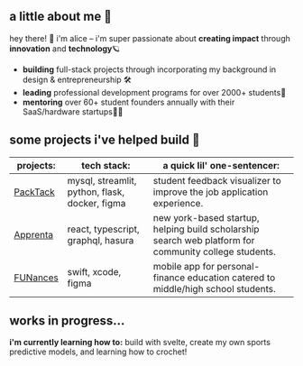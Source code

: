 ## a little about me 🍥 
hey there! 👋 i'm alice – i'm super passionate about **creating impact** through **innovation** and **technology**🪐
- **building** full-stack projects through incorporating my background in design & entrepreneurship 🛠️
- **leading** professional development programs for over 2000+ students👀
- **mentoring** over 60+ student founders annually with their SaaS/hardware startups👩‍💻

## some projects i've helped build 📓 
| projects: | tech stack: | a quick lil' one-sentencer: | 
|-------|--------| ----------|
|[PackTack](https://github.com/akl5/PackTrack)  | mysql, streamlit, python, flask, docker, figma | student feedback visualizer to improve the job application experience.|
| [Apprenta](https://www.apprenta.co/)| react, typescript, graphql, hasura | new york-based startup, helping build scholarship search web platform for community college students. |
|[FUNances](https://github.com/clarissaramos/Funances-)| swift, xcode, figma | mobile app for personal-finance education catered to middle/high school students. |

## works in progress...
**i'm currently learning how to:** build with svelte, create my own sports predictive models, and learning how to crochet! 
